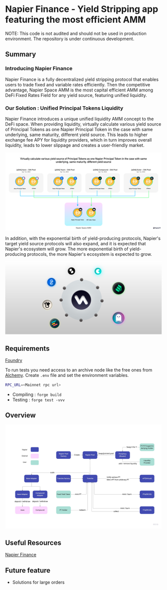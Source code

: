 # Napier Finance - Yield Stripping app featuring the most efficient AMM

NOTE: This code is not audited and should not be used in production environment.
The repository is under continuous development.

## Summary

### Introducing Napier Finance

Napier Finance is a fully decentralized yield stripping protocol that enables users to trade fixed and variable rates efficiently. Then the competitive advantage, Napier Space AMM is the most capital efficient AMM among DeFi Fixed Rates Field for any yield source, featuring unified liquidity.

### Our Solution : Unified Principal Tokens Liquidity

Napier Finance introduces a unique unified liquidity AMM concept to the DeFi space. When providing liquidity, virtually calculate various yield source of Principal Tokens as one Napier Principal Token in the case with same underlying, same maturity, different yield source. This leads to higher exchange fee APY for liquidity providers, which in turn improves overall liquidity, leads to lower slippage and creates a user-friendly market.

![PoPV](./docs/napiermechanics.png)

In addition, with the exponential birth of yield-producing protocols, Napier's target yield source protocols will also expand, and it is expected that Napier's ecosystem will grow. The more exponential birth of yield-producing protocols, the more Napier's ecosystem is expected to grow.

![PoPV](./docs/napierecosystem.png)

## Requirements

[Foundry](https://book.getfoundry.sh/)

To run tests you need access to an archive node like the free ones from [Alchemy](https://alchemyapi.io/). Create `.env` file and set the environment variables.

```bash
RPC_URL=<Mainnet rpc url>
```

- Compiling : `forge build`
- Testing : `forge test -vvv`

## Overview

![FF](./docs/napierflowdiagram.png)

## Useful Resources

[Napier Finance](https://kita71yusuke.gitbook.io/napier-finance/)

## Future feature

- Solutions for large orders

